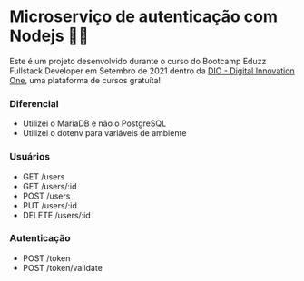 # Microserviço de autenticação com Nodejs :hammer::wrench:

Este é um projeto desenvolvido durante o curso do Bootcamp Eduzz Fullstack Developer em Setembro de 2021 dentro da [DIO - Digital Innovation One](https://digitalinnovation.one/), uma plataforma de cursos gratuíta!

### Diferencial
* Utilizei o MariaDB e não o PostgreSQL
* Utilizei o dotenv para variáveis de ambiente

### Usuários

* GET /users
* GET /users/:id
* POST /users
* PUT /users/:id
* DELETE /users/:id

### Autenticação

* POST /token
* POST /token/validate
